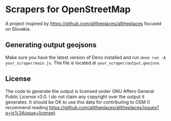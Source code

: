 # Scrapers for OpenStreetMap

A project inspired by https://github.com/alltheplaces/alltheplaces focused on Slovakia.

## Generating output geojsons

Make sure you have the latest version of Deno installed and run `deno run -A your_scraper/main.js`. The file is located at `your_scraper/output.geojson`.

## License

The code to generate the output is licensed under GNU Affero General Public License v3.0.
I do not claim any copyright over the output it generates.
It should be OK to use this data for contributing to OSM (I recommend reading https://github.com/alltheplaces/alltheplaces/issues?q=is%3Aissue+license).